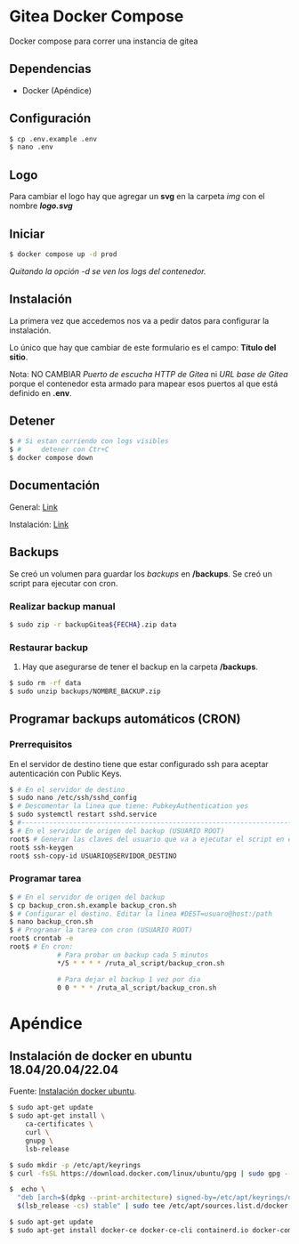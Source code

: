 # Gitea Docker Compose

Docker compose para correr una instancia de gitea

## Dependencias

- Docker (Apéndice)

## Configuración

```bash
$ cp .env.example .env
$ nano .env
```

## Logo

Para cambiar el logo hay que agregar un __svg__ en la carpeta _img_ con el nombre ___logo.svg___

## Iniciar

```bash
$ docker compose up -d prod
```

_Quitando la opción *-d* se ven los logs del contenedor._

## Instalación

La primera vez que accedemos nos va a pedir datos para configurar la instalación.

Lo único que hay que cambiar de este formulario es el campo: __Título del sitio__.

Nota: NO CAMBIAR _Puerto de escucha HTTP de Gitea_ ni _URL base de Gitea_
porque el contenedor esta armado para mapear esos puertos al que está definido en __.env__.

## Detener

```bash
$ # Si estan corriendo con logs visibles
$ #     detener con Ctr+C
$ docker compose down
```

## Documentación

General: [Link](https://docs.gitea.io/en-us/)

Instalación: [Link](https://docs.gitea.io/en-us/install-with-docker/)

## Backups

Se creó un volumen para guardar los _backups_ en **/backups**.
Se creó un script para ejecutar con cron.

### Realizar backup manual

```bash
$ sudo zip -r backupGitea${FECHA}.zip data
```

### Restaurar backup

1. Hay que asegurarse de tener el backup en la carpeta **/backups**.

```bash
$ sudo rm -rf data
$ sudo unzip backups/NOMBRE_BACKUP.zip
```

## Programar backups automáticos (CRON)

### Prerrequisitos

En el servidor de destino tiene que estar configurado ssh para aceptar autenticación con Public Keys.

```bash
$ # En el servidor de destino
$ sudo nano /etc/ssh/sshd_config
$ # Descomentar la linea que tiene: PubkeyAuthentication yes
$ sudo systemctl restart sshd.service
$ #------------------------------------------------------------------------------
$ # En el servidor de origen del backup (USUARIO ROOT)
root$ # Generar las claves del usuario que va a ejecutar el script en este equipo
root$ ssh-keygen
root$ ssh-copy-id USUARIO@SERVIDOR_DESTINO
```

### Programar tarea

```bash
$ # En el servidor de origen del backup
$ cp backup_cron.sh.example backup_cron.sh
$ # Configurar el destino. Editar la linea #DEST=usuaro@host:/path
$ nano backup_cron.sh
$ # Programar la tarea con cron (USUARIO ROOT)
root$ crontab -e
root$ # En cron:
			# Para probar un backup cada 5 minutos
			*/5 * * * * /ruta_al_script/backup_cron.sh

			# Para dejar el backup 1 vez por dia
			0 0 * * * /ruta_al_script/backup_cron.sh
```

# Apéndice

## Instalación de docker en ubuntu 18.04/20.04/22.04

Fuente: [Instalación docker ubuntu](https://docs.docker.com/engine/install/ubuntu).

```bash
$ sudo apt-get update
$ sudo apt-get install \
    ca-certificates \
    curl \
    gnupg \
    lsb-release

$ sudo mkdir -p /etc/apt/keyrings
$ curl -fsSL https://download.docker.com/linux/ubuntu/gpg | sudo gpg --dearmor -o /etc/apt/keyrings/docker.gpg

$  echo \
  "deb [arch=$(dpkg --print-architecture) signed-by=/etc/apt/keyrings/docker.gpg] https://download.docker.com/linux/ubuntu \
  $(lsb_release -cs) stable" | sudo tee /etc/apt/sources.list.d/docker.list > /dev/null

$ sudo apt-get update
$ sudo apt-get install docker-ce docker-ce-cli containerd.io docker-compose-plugin

```

